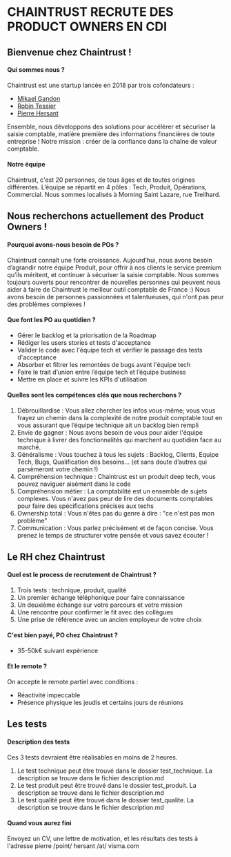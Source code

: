 # CHAINTRUST RECRUTE DES PRODUCT OWNERS EN CDI

## Bienvenue chez Chaintrust !

#### Qui sommes nous ?

Chaintrust est une startup lancée en 2018 par trois cofondateurs :

- [Mikael Gandon](https://www.linkedin.com/in/mikael-gandon/)
- [Robin Tessier](https://www.linkedin.com/in/robin-tessier/)
- [Pierre Hersant](https://www.linkedin.com/in/pierre-hersant/)

Ensemble, nous développons des solutions pour accélérer et sécuriser la saisie comptable, matière première des informations financières de toute entreprise !
Notre mission : créer de la confiance dans la chaîne de valeur comptable.

#### Notre équipe

Chaintrust, c'est 20 personnes, de tous âges et de toutes origines différentes.
L’équipe se répartit en 4 pôles : Tech, Produit, Opérations, Commercial.
Nous sommes localisés à Morning Saint Lazare, rue Treilhard.

## Nous recherchons actuellement des Product Owners !

#### Pourquoi avons-nous besoin de POs ?

Chaintrust connaît une forte croissance.
Aujourd’hui, nous avons besoin d’agrandir notre équipe Produit, pour offrir à nos clients le service premium qu’ils méritent, et continuer à sécuriser la saisie comptable.
Nous sommes toujours ouverts pour rencontrer de nouvelles personnes qui peuvent nous aider à faire de Chaintrust le meilleur outil comptable de France :)
Nous avons besoin de personnes passionnées et talentueuses, qui n'ont pas peur des problèmes complexes !

#### Que font les PO au quotidien ?

* Gérer le backlog et la priorisation de la Roadmap
* Rédiger les users stories et tests d'acceptance
* Valider le code avec l'équipe tech et vérifier le passage des tests d'acceptance
* Absorber et filtrer les remontées de bugs avant l'équipe tech
* Faire le trait d’union entre l’équipe tech et l’équipe business
* Mettre en place et suivre les KPIs d'utilisation

#### Quelles sont les compétences clés que nous recherchons ?

1. Débrouillardise : Vous allez chercher les infos vous-même; vous vous frayez un chemin dans la complexité de notre produit comptable tout en vous assurant que l’équipe technique ait un backlog bien rempli
2. Envie de gagner : Nous avons besoin de vous pour aider l'équipe technique à livrer des fonctionnalités qui marchent au quotidien face au marché.
3. Généralisme : Vous touchez à tous les sujets : Backlog, Clients, Equipe Tech, Bugs, Qualification des besoins... (et sans doute d’autres qui parsèmeront votre chemin !)
4. Compréhension technique : Chaintrust est un produit deep tech, vous pouvez naviguer aisément dans le code
5. Compréhension métier : La comptabilité est un ensemble de sujets complexes. Vous n'avez pas peur de lire des documents comptables pour faire des spécifications précises aux techs
6. Ownership total : Vous n'êtes pas du genre à dire : "ce n'est pas mon problème"
7. Communication : Vous parlez précisément et de façon concise. Vous prenez le temps de structurer votre pensée et vous savez écouter !

## Le RH chez Chaintrust

#### Quel est le process de recrutement de Chaintrust ?

1. Trois tests : technique, produit, qualité
2. Un premier échange téléphonique pour faire connaissance
3. Un deuxième échange sur votre parcours et votre mission
4. Une rencontre pour confirmer le fit avec des collègues
5. Une prise de référence avec un ancien employeur de votre choix

#### C'est bien payé, PO chez Chaintrust ?

* 35-50k€ suivant expérience

#### Et le remote ?

On accepte le remote partiel avec conditions :

* Réactivité impeccable
* Présence physique les jeudis et certains jours de réunions

## Les tests

#### Description des tests

Ces 3 tests devraient être réalisables en moins de 2 heures.

1. Le test technique peut être trouvé dans le dossier test_technique. La description se trouve dans le fichier description.md
2. Le test produit peut être trouvé dans le dossier test_produit. La description se trouve dans le fichier description.md
3. Le test qualité peut être trouvé dans le dossier test_qualite. La description se trouve dans le fichier description.md

#### Quand vous aurez fini

Envoyez un CV, une lettre de motivation, et les résultats des tests à l'adresse pierre /point/ hersant /at/ visma.com
